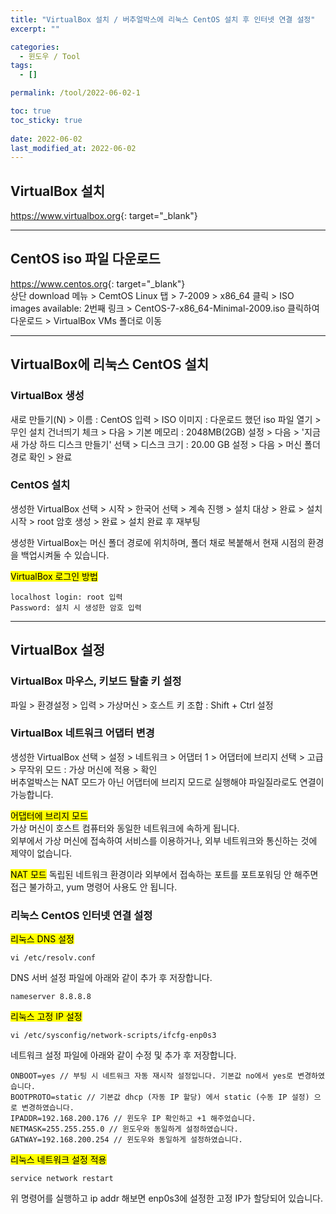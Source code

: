 ```yaml
---
title: "VirtualBox 설치 / 버추얼박스에 리눅스 CentOS 설치 후 인터넷 연결 설정"
excerpt: ""

categories:
  - 윈도우 / Tool
tags:
  - []

permalink: /tool/2022-06-02-1

toc: true
toc_sticky: true
 
date: 2022-06-02
last_modified_at: 2022-06-02
---
```


## VirtualBox 설치

<https://www.virtualbox.org>{: target="_blank"}

---

## CentOS iso 파일 다운로드

<https://www.centos.org>{: target="_blank"}  
상단 download 메뉴 > CemtOS Linux 탭 > 7-2009 > x86_64 클릭 > ISO images available: 2번째 링크 > CentOS-7-x86_64-Minimal-2009.iso 클릭하여 다운로드 > VirtualBox VMs 폴더로 이동

---

## VirtualBox에 리눅스 CentOS 설치

### VirtualBox 생성
새로 만들기(N) > 이름 : CentOS 입력 > ISO 이미지 : 다운로드 했던 iso 파일 열기 > 무인 설치 건너띄기 체크 > 다음 > 기본 메모리 : 2048MB(2GB) 설정 > 다음 > '지금 새 가상 하드 디스크 만들기' 선택 > 디스크 크기 : 20.00 GB 설정 > 다음 > 머신 폴더 경로 확인 > 완료

### CentOS 설치
생성한 VirtualBox 선택 > 시작 > 한국어 선택 > 계속 진행 > 설치 대상 > 완료 > 설치 시작 > root 암호 생성 > 완료 > 설치 완료 후 재부팅

생성한 VirtualBox는 머신 폴더 경로에 위치하며, 폴더 채로 복붙해서 현재 시점의 환경을 백업시켜둘 수 있습니다.

<mark>VirtualBox 로그인 방법</mark>
```
localhost login: root 입력
Password: 설치 시 생성한 암호 입력
```

---

## VirtualBox 설정

### VirtualBox 마우스, 키보드 탈출 키 설정
파일 > 환경설정 > 입력 > 가상머신 > 호스트 키 조합 : Shift + Ctrl 설정

### VirtualBox 네트워크 어댑터 변경
생성한 VirtualBox 선택 > 설정 > 네트워크 > 어댑터 1 > 어댑터에 브리지 선택 > 고급 > 무작위 모드 : 가상 머신에 적용 > 확인  
버추얼박스는 NAT 모드가 아닌 어댑터에 브리지 모드로 실행해야 파일질라로도 연결이 가능합니다.  

<mark>어댑터에 브리지 모드</mark>  
가상 머신이 호스트 컴퓨터와 동일한 네트워크에 속하게 됩니다.  
외부에서 가상 머신에 접속하여 서비스를 이용하거나, 외부 네트워크와 통신하는 것에 제약이 없습니다.

<mark>NAT 모드</mark>
독립된 네트워크 환경이라 외부에서 접속하는 포트를 포트포워딩 안 해주면 접근 불가하고, yum 명령어 사용도 안 됩니다.

### 리눅스 CentOS 인터넷 연결 설정
<mark>리눅스 DNS 설정</mark>
```
vi /etc/resolv.conf
```
DNS 서버 설정 파일에 아래와 같이 추가 후 저장합니다.
```
nameserver 8.8.8.8
```

<mark>리눅스 고정 IP 설정</mark>
```
vi /etc/sysconfig/network-scripts/ifcfg-enp0s3
```
네트워크 설정 파일에 아래와 같이 수정 및 추가 후 저장합니다.
```
ONBOOT=yes // 부팅 시 네트워크 자동 재시작 설정입니다. 기본값 no에서 yes로 변경하였습니다.
BOOTPROTO=static // 기본값 dhcp (자동 IP 할당) 에서 static (수동 IP 설정) 으로 변경하였습니다.
IPADDR=192.168.200.176 // 윈도우 IP 확인하고 +1 해주었습니다.
NETMASK=255.255.255.0 // 윈도우와 동일하게 설정하였습니다.
GATWAY=192.168.200.254 // 윈도우와 동일하게 설정하였습니다.
```

<mark>리눅스 네트워크 설정 적용</mark>
```
service network restart
```
위 명령어를 실행하고 ip addr 해보면 enp0s3에 설정한 고정 IP가 할당되어 있습니다.